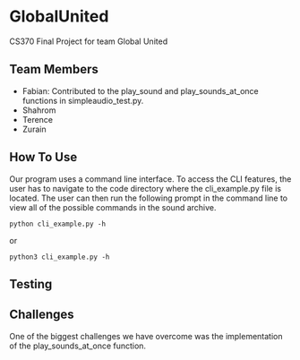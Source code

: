 # GlobalUnited
CS370 Final Project for team Global United
## Team Members
- Fabian: Contributed to the play_sound and play_sounds_at_once functions in simpleaudio_test.py.
- Shahrom
- Terence
- Zurain
## How To Use
Our program uses a command line interface. To access the CLI features, the user has to navigate to the code directory where the cli_example.py file is located. The user can then run the following prompt in the command line to view all of the possible commands in the sound archive.
```
python cli_example.py -h
```
or
```
python3 cli_example.py -h
```
## Testing

## Challenges
One of the biggest challenges we have overcome was the implementation of the play_sounds_at_once function. 